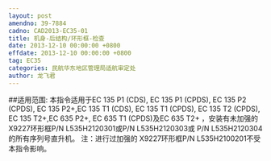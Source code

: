 ```yaml
---
layout: post
amendno: 39-7884
cadno: CAD2013-EC35-01
title: 机身-后结构/环形框-检查
date: 2013-12-10 00:00:00 +0800
effdate: 2013-12-10 00:00:00 +0800
tag: EC35
categories: 民航华东地区管理局适航审定处
author: 龙飞君
---
```


##适用范围:
本指令适用于EC 135 P1 (CDS), EC 135 P1 (CPDS), EC 135 P2 (CPDS), EC 135 P2+,EC 135 T1 (CDS), EC 135 T1 (CPDS), EC 135 T2 (CPDS), EC 135 T2+,EC 635 P2+, EC 635 T1 (CPDS)及EC 635 T2+ ，安装有未加强的X9227环形框P/N L535H2120301或P/N L535H2120303或 P/N L535H2120304的所有序列号直升机。
注：进行过加强的 X9227环形框P/N L535H2100201不受本指令影响。

